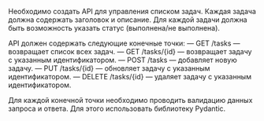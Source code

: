 Необходимо создать API для управления списком задач. Каждая задача должна содержать заголовок и описание. 
Для каждой задачи должна быть возможность указать статус (выполнена/не выполнена).

API должен содержать следующие конечные точки:
— GET /tasks — возвращает список всех задач.
— GET /tasks/{id} — возвращает задачу с указанным идентификатором.
— POST /tasks — добавляет новую задачу.
— PUT /tasks/{id} — обновляет задачу с указанным идентификатором.
— DELETE /tasks/{id} — удаляет задачу с указанным идентификатором.

Для каждой конечной точки необходимо проводить валидацию данных запроса и ответа. 
Для этого использовать библиотеку Pydantic.